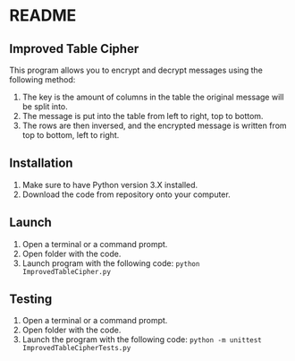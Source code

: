 # README
## Improved Table Cipher
This program allows you to encrypt and decrypt messages using the following method:
1. The key is the amount of columns in the table the original message will be split into.
2. The message is put into the table from left to right, top to bottom.
3. The rows are then inversed, and the encrypted message is written from top to bottom, left to right.

## Installation
1. Make sure to have Python version 3.X installed.
2. Download the code from repository onto your computer.

## Launch
1. Open a terminal or a command prompt.
2. Open folder with the code.
3. Launch program with the following code:
`python ImprovedTableCipher.py`

## Testing
1. Open a terminal or a command prompt.
2. Open folder with the code.
3. Launch the program with the following code: 
`python -m unittest ImprovedTableCipherTests.py`